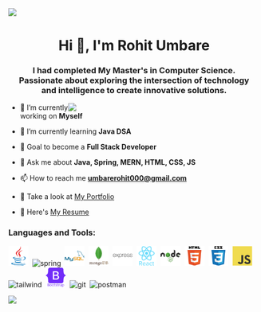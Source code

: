 <img src="https://user-images.githubusercontent.com/73097560/115834477-dbab4500-a447-11eb-908a-139a6edaec5c.gif">

<h1 align="center">Hi 👋, I'm Rohit Umbare</h1>

<h3 align="center">I had completed My Master's in Computer Science.<br> Passionate about exploring the intersection of technology<br> and intelligence to create innovative solutions.</h3>

<picture> <img align="right" src="https://github.com/7oSkaaa/7oSkaaa/blob/main/Images/Right_Side.gif?raw=true" width = 384px></picture>

- 🔭 I’m currently working on **Myself**

- 🌱 I’m currently learning **Java DSA**

- 🎯 Goal to become a **Full Stack Developer**

- 💬 Ask me about **Java, Spring, MERN, HTML, CSS, JS**

- 📫 How to reach me **umbarerohit000@gmail.com**

- 👀 Take a look at <a href="https://rohitumbareportfolio.vercel.app/" target="_blank">My Portfolio</a></li>

- 📄 Here's <a href="https://silver-cody-31.tiiny.site/" target="_blank">My Resume</a></li>

<h3 align="left">Languages and Tools:</h3>
<p align="left"> 
  <img src="https://raw.githubusercontent.com/devicons/devicon/master/icons/java/java-original.svg" alt="java" width="40" height="40"/>&nbsp; 
  <img src="https://www.vectorlogo.zone/logos/springio/springio-icon.svg" alt="spring" width="40" height="40"/>&nbsp; 
  <img src="https://raw.githubusercontent.com/devicons/devicon/master/icons/mysql/mysql-original-wordmark.svg" alt="mysql" width="40" height="40"/>&nbsp; 
  <img src="https://raw.githubusercontent.com/devicons/devicon/master/icons/mongodb/mongodb-original-wordmark.svg" alt="mongodb" width="40" height="40"/>&nbsp; 
  <img src="https://raw.githubusercontent.com/devicons/devicon/master/icons/express/express-original-wordmark.svg" alt="express" width="40" height="40"/>&nbsp; 
  <img src="https://raw.githubusercontent.com/devicons/devicon/master/icons/react/react-original-wordmark.svg" alt="react" width="40" height="40"/>&nbsp; 
  <img src="https://raw.githubusercontent.com/devicons/devicon/master/icons/nodejs/nodejs-original-wordmark.svg" alt="nodejs" width="40" height="40"/>&nbsp; 
  <img src="https://raw.githubusercontent.com/devicons/devicon/master/icons/html5/html5-original-wordmark.svg" alt="html5" width="40" height="40"/>&nbsp; 
  <img src="https://raw.githubusercontent.com/devicons/devicon/master/icons/css3/css3-original-wordmark.svg" alt="css3" width="40" height="40"/>&nbsp; 
  <img src="https://raw.githubusercontent.com/devicons/devicon/master/icons/javascript/javascript-original.svg" alt="javascript" width="40" height="40"/>&nbsp; 
  <img src="https://www.vectorlogo.zone/logos/tailwindcss/tailwindcss-icon.svg" alt="tailwind" width="40" height="40"/>&nbsp; 
  <img src="https://raw.githubusercontent.com/devicons/devicon/master/icons/bootstrap/bootstrap-plain-wordmark.svg" alt="bootstrap" width="40" height="40"/>&nbsp;
  <img src="https://www.vectorlogo.zone/logos/git-scm/git-scm-icon.svg" alt="git" width="40" height="40"/>&nbsp;
  <img src="https://www.vectorlogo.zone/logos/getpostman/getpostman-icon.svg" alt="postman" width="40" height="40"/>&nbsp; 
</p>

<img src="https://user-images.githubusercontent.com/73097560/115834477-dbab4500-a447-11eb-908a-139a6edaec5c.gif">
